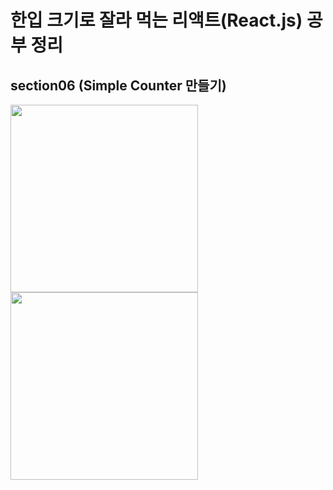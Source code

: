 # 한입 크기로 잘라 먹는 리액트(React.js) 공부 정리

## section06 (Simple Counter 만들기)
<div>
  <img src=".images/SimpleCounter.png" width="300" />
  <img src=".images/SimpleCounter.jpg" width="300" />
</div>
